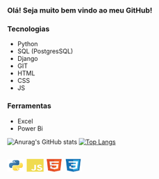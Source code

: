 ### Olá! Seja muito bem vindo ao meu GitHub!

### Tecnologias
  - Python
  - SQL (PostgresSQL)
  - Django
  - GIT
  - HTML
  - CSS
  - JS

### Ferramentas
  - Excel
  - Power Bi

![Anurag's GitHub stats](https://github-readme-stats.vercel.app/api?username=RennanAtes&show_icons=true&theme=transparent)
[![Top Langs](https://github-readme-stats.vercel.app/api/top-langs/?username=RennanAtes&layout=compact)](https://github.com/anuraghazra/github-readme-stats)
<div style="display: inline_block"><br>

  <img align="center" alt="Rafa-Python" height="30" width="40" src="https://raw.githubusercontent.com/devicons/devicon/master/icons/python/python-original.svg">
  <img align="center" alt="Rafa-Js" height="30" width="40" src="https://raw.githubusercontent.com/devicons/devicon/master/icons/javascript/javascript-plain.svg">
  <img align="center" alt="Rafa-HTML" height="30" width="40" src="https://raw.githubusercontent.com/devicons/devicon/master/icons/html5/html5-original.svg">
  <img align="center" alt="Rafa-CSS" height="30" width="40" src="https://raw.githubusercontent.com/devicons/devicon/master/icons/css3/css3-original.svg">
</div>





<!--
**RennanAtes/RennanAtes** is a ✨ _special_ ✨ repository because its `README.md` (this file) appears on your GitHub profile.

Here are some ideas to get you started:

- 🔭 I’m currently working on ...
- 🌱 I’m currently learning ...
- 👯 I’m looking to collaborate on ...
- 🤔 I’m looking for help with ...
- 💬 Ask me about ...
- 📫 How to reach me: ...
- 😄 Pronouns: ...
- ⚡ Fun fact: ...
-->
